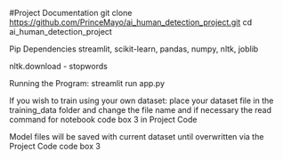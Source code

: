 #Project Documentation
git clone https://github.com/PrinceMayo/ai_human_detection_project.git
cd ai_human_detection_project

Pip Dependencies
 streamlit, scikit-learn, pandas, numpy, nltk, joblib

nltk.download - stopwords

Running the Program:
streamlit run app.py

If you wish to train using your own dataset:
place your dataset file in the training_data folder and change the file name and if necessary the read command for notebook code box 3 in Project Code

Model files will be saved with current dataset until overwritten via the Project Code code box 3

